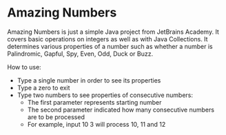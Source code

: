 # Amazing Numbers
Amazing Numbers is just a simple Java project from JetBrains Academy. It covers basic operations on integers as well as with Java Collections. 
It determines various properties of a number such as whether a number is Palindromic, Gapful, Spy, Even, Odd, Duck or Buzz.

How to use:
- Type a single number in order to see its properties
- Type a zero to exit
- Type two numbers to see properties of consecutive numbers:
  - The first parameter represents starting number
  - The second parameter indicated how many consecutive numbers are to be processed
  - For example, input 10 3 will process 10, 11 and 12
